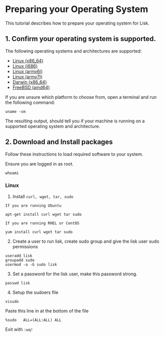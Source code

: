 
# Preparing your Operating System

This tutorial describes how to prepare your operating system for Lisk.

## 1. Confirm your operating system is supported.

The following operating systems and architectures are supported:

- [Linux (x86_64)](#linux-x86_64-)
- [Linux (i686)](#linux-i686-)
- [Linux (armv6l)](#linux-armv6l-)
- [Linux (armv7l)](#linux-armv7l-)
- [Darwin (x86_64)](#darwin-x86_64-)
- [FreeBSD (amd64)](#freebsd-amd64-)

If you are unsure which platform to choose from, open a terminal and run the following command:

```text
uname -sm
```

The resulting output, should tell you if your machine is running on a supported operating system and architecture.

## 2. Download and Install packages

Follow these instructions to load required software to your system.

Ensure you are logged in as root.

```text
whoami
```


### Linux

1. Install `curl, wget, tar, sudo`

  ```text
  If you are running Ubuntu
  
  apt-get install curl wget tar sudo
  
  If you are running RHEL or CentOS
  
  yum install curl wget tar sudo
  ```

2. Create a user to run lisk, create sudo group and give the lisk user sudo permissions

  ```text
  useradd lisk
  groupadd sudo
  usermod -a -G sudo lisk
  ```

3. Set a password for the lisk user, make this password strong.

  ```text
  passwd lisk
  ```

4. Setup the sudoers file

  ```text
  visudo
  ```
  
  Paste this line in at the bottom of the file
  ```text
  %sudo   ALL=(ALL:ALL) ALL
  ```
  
  Exit with `:wq!`

  
